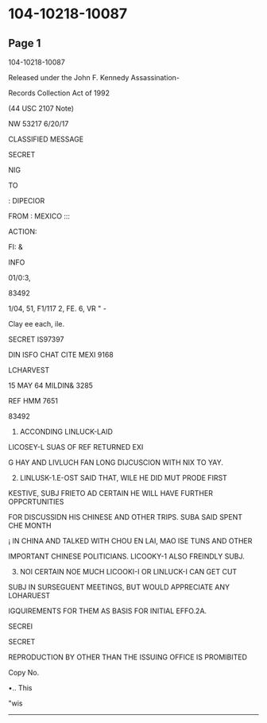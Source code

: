 # 104-10218-10087

## Page 1

104-10218-10087

Released under the John F. Kennedy Assassination-

Records Collection Act of 1992

(44 USC 2107 Note)

NW 53217 6/20/17

CLASSIFIED MESSAGE

SECRET

NIG

TO

: DIPECIOR

FROM : MEXICO :::

ACTION:

FI: &

INFO

01/0:3,

83492

1/04, 51, F1/117 2, FE. 6, VR " -

Clay ee each, ile.

SECRET IS97397

DIN ISFO CHAT CITE MEXI 9168

LCHARVEST

15 MAY 64 MILDIN& 3285

REF HMM 7651

83492

1. ACCONDING LINLUCK-LAID

LICOSEY-L SUAS OF REF RETURNED EXI

G HAY AND LIVLUCH FAN LONG DIJCUSCION WITH NIX TO YAY.

2. LINLUSK-1.E-OST SAID THAT, WILE HE DID MUT PRODE FIRST

KESTIVE, SUBJ FRIETO AD CERTAIN HE WILL HAVE FURTHER OPPCRTUNITIES

FOR DISCUSSIDN HIS CHINESE AND OTHER TRIPS. SUBA SAID SPENT CHE MONTH

¡ IN CHINA AND TALKED WITH CHOU EN LAI, MAO ISE TUNS AND OTHER

IMPORTANT CHINESE POLITICIANS. LICOOKY-1 ALSO FREINDLY SUBJ.

3. NOI CERTAIN NOE MUCH LICOOKI-I OR LINLUCK-I CAN GET CUT

SUBJ IN SURSEGUENT MEETINGS, BUT WOULD APPRECIATE ANY LOHARUEST

IGQUIREMENTS FOR THEM AS BASIS FOR INITIAL EFFO.2A.

SECREI

SECRET

REPRODUCTION BY OTHER THAN THE ISSUING OFFICE IS PROMIBITED

Copy No.

•.. This

"wis

---

